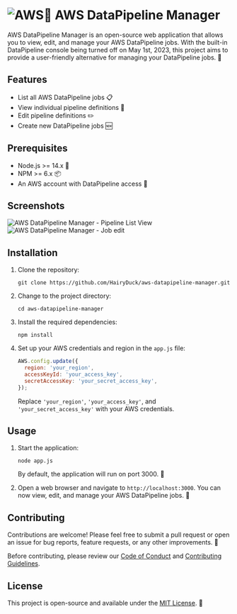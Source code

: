 # ![AWS](https://img.shields.io/badge/AWS-%23FF9900.svg?style=for-the-badge&logo=amazon-aws&logoColor=white)🚀 AWS DataPipeline Manager

AWS DataPipeline Manager is an open-source web application that allows you to view, edit, and manage your AWS DataPipeline jobs. With the built-in DataPipeline console being turned off on May 1st, 2023, this project aims to provide a user-friendly alternative for managing your DataPipeline jobs. 📅

## Features

- List all AWS DataPipeline jobs 📋
- View individual pipeline definitions 👀
- Edit pipeline definitions ✏️
- Create new DataPipeline jobs 🆕

## Prerequisites

- Node.js >= 14.x 🚀
- NPM >= 6.x 📦
- An AWS account with DataPipeline access 🔑


## Screenshots
![AWS DataPipeline Manager - Pipeline List View](https://i.imgur.com/5C02eLY.png)
![AWS DataPipeline Manager - Job edit](https://i.imgur.com/ZUe2fHt.png)
## Installation

1. Clone the repository:

   ```
   git clone https://github.com/HairyDuck/aws-datapipeline-manager.git
   ```

2. Change to the project directory:

   ```
   cd aws-datapipeline-manager
   ```

3. Install the required dependencies:

   ```
   npm install
   ```

4. Set up your AWS credentials and region in the `app.js` file:

   ```javascript
   AWS.config.update({
     region: 'your_region',
     accessKeyId: 'your_access_key',
     secretAccessKey: 'your_secret_access_key',
   });
   ```

   Replace `'your_region'`, `'your_access_key'`, and `'your_secret_access_key'` with your AWS credentials.

## Usage

1. Start the application:

   ```
   node app.js
   ```

   By default, the application will run on port 3000. 🚀

2. Open a web browser and navigate to `http://localhost:3000`. You can now view, edit, and manage your AWS DataPipeline jobs. 🎉

## Contributing

Contributions are welcome! Please feel free to submit a pull request or open an issue for bug reports, feature requests, or any other improvements. 💪

Before contributing, please review our [Code of Conduct](CODE_OF_CONDUCT.md) and [Contributing Guidelines](CONTRIBUTING.md).

## License

This project is open-source and available under the [MIT License](LICENSE). 📝
